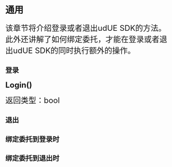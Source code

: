 # 通用
<font size=5>该章节将介绍登录或者退出udUE SDK的方法。此外还讲解了如何绑定委托，才能在登录或者退出udUE SDK的同时执行额外的操作。</font>
## 登录
**<font size=5>Login()</font>**

<font size=5>返回类型：bool</font>
## 退出

## 绑定委托到登录时
## 绑定委托到退出时
